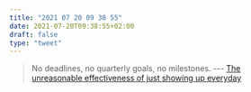 ```yaml
---
title: "2021 07 20 09 38 55"
date: 2021-07-20T09:38:55+02:00
draft: false
type: "tweet"
---
```

> No deadlines, no quarterly goals, no milestones. --- [The unreasonable effectiveness of just showing up everyday](https://typesense.org/blog/the-unreasonable-effectiveness-of-just-showing-up-everyday/?utm_source=pocket_mylist)

